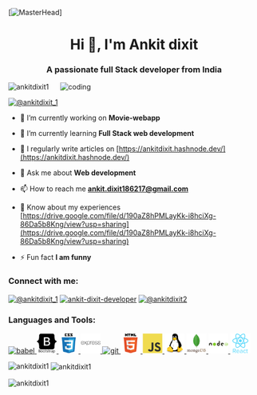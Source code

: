 [![MasterHead](https://www.web-design-berwick.com.au/img/website-design-berwick.gif)]
<h1 align="center">Hi 👋, I'm Ankit dixit</h1>
<h3 align="center">A passionate full Stack developer from India</h3>
<img align= "right" alt="coding" width="400" src="https://cdn.dribbble.com/users/1162077/screenshots/3848914/programmer.gif">

<p align="left"> <img src="https://komarev.com/ghpvc/?username=ankitdixit1&label=Profile%20views&color=0e75b6&style=flat" alt="ankitdixit1" /> </p>



<p align="left"> <a href="https://twitter.com/ankitdixit_1" target="blank"><img src="https://img.shields.io/twitter/follow/@ankitdixit_1?logo=twitter&style=for-the-badge" alt="@ankitdixit_1" /></a> </p>

- 🔭 I’m currently working on **Movie-webapp**

- 🌱 I’m currently learning **Full Stack web development**

- 📝 I regularly write articles on [https://ankitdixit.hashnode.dev/](https://ankitdixit.hashnode.dev/)

- 💬 Ask me about **Web development**

- 📫 How to reach me **ankit.dixit186217@gmail.com**

- 📄 Know about my experiences [https://drive.google.com/file/d/190aZ8hPMLayKk-i8hciXg-86Da5b8Kng/view?usp=sharing](https://drive.google.com/file/d/190aZ8hPMLayKk-i8hciXg-86Da5b8Kng/view?usp=sharing)

- ⚡ Fun fact **I am funny**

<h3 align="left">Connect with me:</h3>
<p align="left">
<a href="https://twitter.com/@ankitdixit_1" target="blank"><img align="center" src="https://raw.githubusercontent.com/rahuldkjain/github-profile-readme-generator/master/src/images/icons/Social/twitter.svg" alt="@ankitdixit_1" height="30" width="40" /></a>
<a href="https://linkedin.com/in/ankit-dixit-developer" target="blank"><img align="center" src="https://raw.githubusercontent.com/rahuldkjain/github-profile-readme-generator/master/src/images/icons/Social/linked-in-alt.svg" alt="ankit-dixit-developer" height="30" width="40" /></a>
<a href="https://hashnode.com/@ankitdixit2" target="blank"><img align="center" src="https://raw.githubusercontent.com/rahuldkjain/github-profile-readme-generator/master/src/images/icons/Social/hashnode.svg" alt="@ankitdixit2" height="30" width="40" /></a>
</p>

<h3 align="left">Languages and Tools:</h3>
<p align="left"> <a href="https://babeljs.io/" target="_blank" rel="noreferrer"> <img src="https://www.vectorlogo.zone/logos/babeljs/babeljs-icon.svg" alt="babel" width="40" height="40"/> </a> <a href="https://getbootstrap.com" target="_blank" rel="noreferrer"> <img src="https://raw.githubusercontent.com/devicons/devicon/master/icons/bootstrap/bootstrap-plain-wordmark.svg" alt="bootstrap" width="40" height="40"/> </a> <a href="https://www.w3schools.com/css/" target="_blank" rel="noreferrer"> <img src="https://raw.githubusercontent.com/devicons/devicon/master/icons/css3/css3-original-wordmark.svg" alt="css3" width="40" height="40"/> </a> <a href="https://expressjs.com" target="_blank" rel="noreferrer"> <img src="https://raw.githubusercontent.com/devicons/devicon/master/icons/express/express-original-wordmark.svg" alt="express" width="40" height="40"/> </a> <a href="https://git-scm.com/" target="_blank" rel="noreferrer"> <img src="https://www.vectorlogo.zone/logos/git-scm/git-scm-icon.svg" alt="git" width="40" height="40"/> </a> <a href="https://www.w3.org/html/" target="_blank" rel="noreferrer"> <img src="https://raw.githubusercontent.com/devicons/devicon/master/icons/html5/html5-original-wordmark.svg" alt="html5" width="40" height="40"/> </a> <a href="https://developer.mozilla.org/en-US/docs/Web/JavaScript" target="_blank" rel="noreferrer"> <img src="https://raw.githubusercontent.com/devicons/devicon/master/icons/javascript/javascript-original.svg" alt="javascript" width="40" height="40"/> </a> <a href="https://www.linux.org/" target="_blank" rel="noreferrer"> <img src="https://raw.githubusercontent.com/devicons/devicon/master/icons/linux/linux-original.svg" alt="linux" width="40" height="40"/> </a> <a href="https://www.mongodb.com/" target="_blank" rel="noreferrer"> <img src="https://raw.githubusercontent.com/devicons/devicon/master/icons/mongodb/mongodb-original-wordmark.svg" alt="mongodb" width="40" height="40"/> </a> <a href="https://nodejs.org" target="_blank" rel="noreferrer"> <img src="https://raw.githubusercontent.com/devicons/devicon/master/icons/nodejs/nodejs-original-wordmark.svg" alt="nodejs" width="40" height="40"/> </a> <a href="https://reactjs.org/" target="_blank" rel="noreferrer"> <img src="https://raw.githubusercontent.com/devicons/devicon/master/icons/react/react-original-wordmark.svg" alt="react" width="40" height="40"/> </a> </p>

<p><img align="left" src="https://github-readme-stats.vercel.app/api/top-langs?username=ankitdixit1&show_icons=true&locale=en&layout=compact" alt="ankitdixit1" /></p>

<p>&nbsp;<img align="center" src="https://github-readme-stats.vercel.app/api?username=ankitdixit1&show_icons=true&locale=en" alt="ankitdixit1" /></p>

<p><img align="center" src="https://github-readme-streak-stats.herokuapp.com/?user=ankitdixit1&" alt="ankitdixit1" /></p>
